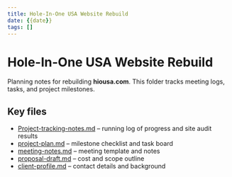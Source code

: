```yaml
---
title: Hole-In-One USA Website Rebuild
date: {{date}}
tags: []
---
```


# Hole-In-One USA Website Rebuild

Planning notes for rebuilding **hiousa.com**. This folder tracks meeting logs, tasks, and project milestones.

## Key files

- [Project-tracking-notes.md](Project-tracking-notes.md) – running log of progress and site audit results
- [project-plan.md](project-plan.md) – milestone checklist and task board
- [meeting-notes.md](meeting-notes.md) – meeting template and notes
- [proposal-draft.md](proposal-draft.md) – cost and scope outline
- [client-profile.md](client-profile.md) – contact details and background
